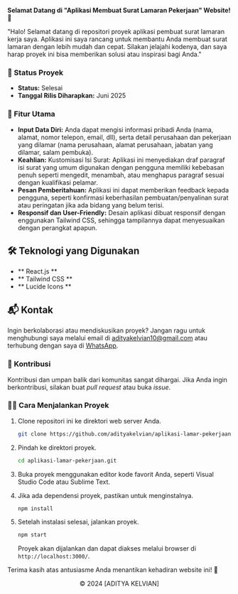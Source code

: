 **Selamat Datang di "Aplikasi Membuat Surat Lamaran Pekerjaan" Website! 🚀**

"Halo! Selamat datang di repositori proyek aplikasi pembuat surat lamaran kerja saya. Aplikasi ini saya rancang untuk membantu Anda membuat surat lamaran dengan lebih mudah dan cepat. Silakan jelajahi kodenya, dan saya harap proyek ini bisa memberikan solusi atau inspirasi bagi Anda."

### 🚧 Status Proyek

- **Status:** Selesai
- **Tanggal Rilis Diharapkan:** Juni 2025

### 🚀 Fitur Utama

- **Input Data Diri:** Anda dapat mengisi informasi pribadi Anda (nama, alamat, nomor telepon, email, dll), serta detail perusahaan dan pekerjaan yang dilamar (nama perusahaan, alamat perusahaan, jabatan yang dilamar, salam pembuka).
- **Keahlian:** Kustomisasi Isi Surat: Aplikasi ini menyediakan draf paragraf isi surat yang umum digunakan dengan pengguna memiliki kebebasan penuh seperti mengedit, menambah, atau menghapus paragraf sesuai dengan kualifikasi pelamar.
- **Pesan Pemberitahuan:** Aplikasi ini dapat memberikan feedback kepada pengguna, seperti konfirmasi keberhasilan pembuatan/penyalinan surat atau peringatan jika ada bidang yang belum terisi.
- **Responsif dan User-Friendly:** Desain aplikasi dibuat responsif dengan enggunakan Tailwind CSS, sehingga tampilannya dapat menyesuaikan dengan perangkat apapun.

## 🛠️ Teknologi yang Digunakan

- ** React.js **
- ** Tailwind CSS **
- ** Lucide Icons **

## 📬 Kontak

Ingin berkolaborasi atau mendiskusikan proyek? Jangan ragu untuk menghubungi saya melalui email di [adityakelvian10@gmail.com](mailto:adityakelvian10@gmail.com) atau terhubung dengan saya di [WhatsApp](https://wa.me/+6285712978343).

### 🙏 Kontribusi

Kontribusi dan umpan balik dari komunitas sangat dihargai. Jika Anda ingin berkontribusi, silakan buat _pull request_ atau buka _issue_.

### 👨‍💻 Cara Menjalankan Proyek

1. Clone repositori ini ke direktori web server Anda.

   ```bash
   git clone https://github.com/adityakelvian/aplikasi-lamar-pekerjaan.git
   ```
   
2. Pindah ke direktori proyek.

   ```bash
   cd aplikasi-lamar-pekerjaan.git
   ```

3. Buka proyek menggunakan editor kode favorit Anda, seperti Visual Studio Code atau Sublime Text.

4. Jika ada dependensi proyek, pastikan untuk menginstalnya.

   ```bash
   npm install
   ```

5. Setelah instalasi selesai, jalankan proyek.

   ```bash
   npm start
   ```

   Proyek akan dijalankan dan dapat diakses melalui browser di `http://localhost:3000/`.

Terima kasih atas antusiasme Anda menantikan kehadiran website ini! 🙌

<div align="center">
  &copy; 2024 [ADITYA KELVIAN]
</div>
